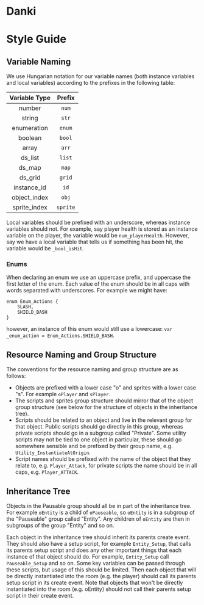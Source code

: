 # Danki

# Style Guide

## Variable Naming

We use Hungarian notation for our variable names (both instance variables and local variables) according to the prefixes in the following table:

| Variable Type | Prefix |
|:-------------:|:------:|
| number | `num` |
| string | `str` |
| enumeration | `enum` |
| boolean | `bool` |
| array | `arr`|
| ds_list | `list` |
| ds_map | `map` |
| ds_grid | `grid` |
| instance_id | `id` |
| object_index | `obj` |
| sprite_index | `sprite` |

Local variables should be prefixed with an underscore, whereas instance variables should not. For example, say player health is stored as an instance variable on the player, the variable would be `num_playerHealth`. However, say we have a local variable that tells us if something has been hit, the variable would be `_bool_isHit`.

### Enums

When declaring an enum we use an uppercase prefix, and uppercase the first letter of the enum. Each value of the enum should be in all caps with words separated with underscores. For example we might have:
```
enum Enum_Actions {
    SLASH,
    SHIELD_BASH
}
```
however, an instance of this enum would still use a lowercase: `var _enum_action = Enum_Actions.SHIELD_BASH`.

## Resource Naming and Group Structure

The conventions for the resource naming and group structure are as follows:
* Objects are prefixed with a lower case "o" and sprites with a lower case "s". For example `oPlayer` and `sPlayer`.
* The scripts and sprites group structure should mirror that of the object group structure (see below for the structure of objects in the inheritance tree).
* Scripts should be related to an object and live in the relevant group for that object. Public scripts should go directly in this group, whereas private scripts should go in a subgroup called "Private". Some utility scripts may not be tied to one object in particular, these should go somewhere sensible and be prefixed by their group name, e.g. `Utility_InstantiateAtOrigin`.
* Script names should be prefixed with the name of the object that they relate to, e.g. `Player_Attack`, for private scripts the name should be in all caps, e.g. `Player_ATTACK`.

## Inheritance Tree

Objects in the Pausable group should all be in part of the inheritance tree. For example `oEntity` is a child of `oPauseable`, so `oEntity` is in a subgroup of the "Pauseable" group called "Entity". Any children of `oEntity` are then in subgroups of the group "Entity" and so on.

Each object in the inheritance tree should inherit its parents create event. They should also have a setup script, for example `Entity_Setup`, that calls its parents setup script and does any other important things that each instance of that object should do. For example, `Entity_Setup` call `Pauseable_Setup` and so on. Some key variables can be passed through these scripts, but usage of this should be limited. Then each object that will be directly instantiated into the room (e.g. the player) should call its parents setup script in its create event. Note that objects that won't be directly instantiated into the room (e.g. oEntity) should not call their parents setup script in their create event.

